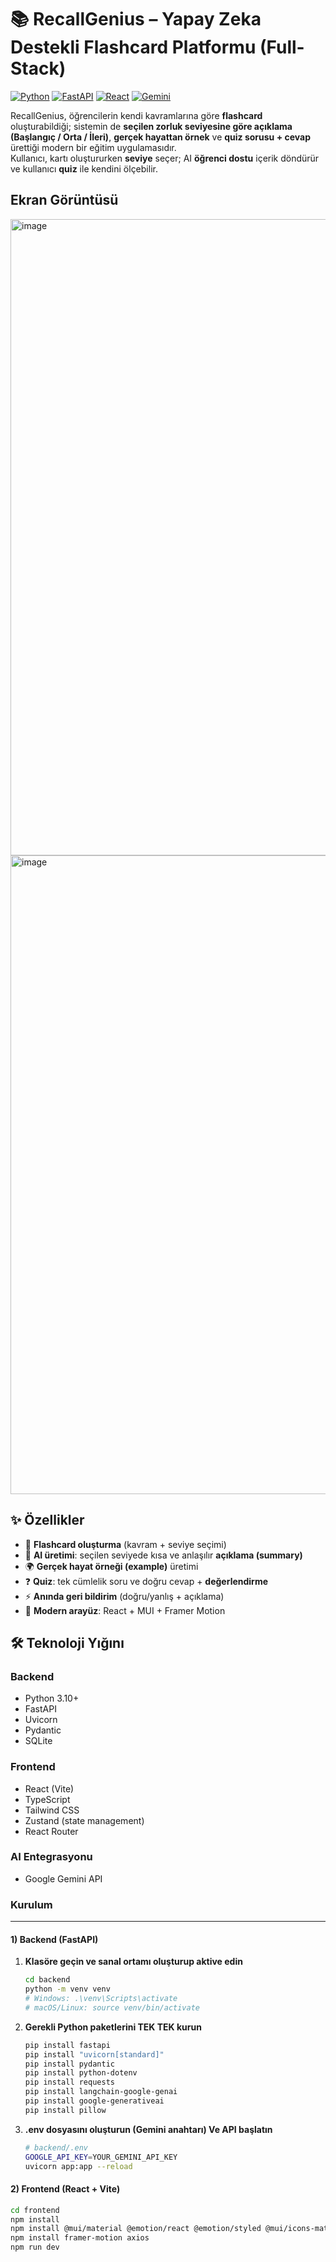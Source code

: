 # 📚 RecallGenius – Yapay Zeka Destekli Flashcard Platformu (Full-Stack)

[![Python](https://img.shields.io/badge/Python-3.10%2B-blue?style=for-the-badge&logo=python)](https://www.python.org/)
[![FastAPI](https://img.shields.io/badge/FastAPI-009688?style=for-the-badge&logo=fastapi&logoColor=white)](https://fastapi.tiangolo.com/)
[![React](https://img.shields.io/badge/React-20232A?style=for-the-badge&logo=react&logoColor=61DAFB)](https://react.dev/)
[![Gemini](https://img.shields.io/badge/Gemini-1.5%20Flash-8A2BE2?style=for-the-badge)](https://ai.google.dev/)

RecallGenius, öğrencilerin kendi kavramlarına göre **flashcard** oluşturabildiği; sistemin de **seçilen zorluk seviyesine göre açıklama (Başlangıç / Orta / İleri)**, **gerçek hayattan örnek** ve **quiz sorusu + cevap** ürettiği modern bir eğitim uygulamasıdır.  
Kullanıcı, kartı oluştururken **seviye** seçer; AI **öğrenci dostu** içerik döndürür ve kullanıcı **quiz** ile kendini ölçebilir.

## Ekran Görüntüsü
<img width="1919" height="1018" alt="image" src="https://github.com/user-attachments/assets/4c99b796-2eb7-406b-92d8-10afdce8b1ed" />

<img width="1918" height="1022" alt="image" src="https://github.com/user-attachments/assets/d3af9a1f-a80d-42fb-a3fd-dd992b000cf3" />

## ✨ Özellikler

- 📝 **Flashcard oluşturma** (kavram + seviye seçimi)
- 🤖 **AI üretimi**: seçilen seviyede kısa ve anlaşılır **açıklama (summary)**
- 🌍 **Gerçek hayat örneği (example)** üretimi
- ❓ **Quiz**: tek cümlelik soru ve doğru cevap + **değerlendirme**
- ⚡ **Anında geri bildirim** (doğru/yanlış + açıklama)
- 🎨 **Modern arayüz**: React + MUI + Framer Motion


## 🛠️ Teknoloji Yığını

### Backend
- Python 3.10+  
- FastAPI  
- Uvicorn  
- Pydantic  
- SQLite  

### Frontend
- React (Vite)  
- TypeScript  
- Tailwind CSS  
- Zustand (state management)  
- React Router  

### AI Entegrasyonu
- Google Gemini API  


### Kurulum

---

#### 1) Backend (FastAPI)

1. **Klasöre geçin ve sanal ortamı oluşturup aktive edin**
   ```bash
   cd backend
   python -m venv venv
   # Windows: .\venv\Scripts\activate
   # macOS/Linux: source venv/bin/activate

2. **Gerekli Python paketlerini TEK TEK kurun**
   ```bash
   pip install fastapi
   pip install "uvicorn[standard]"
   pip install pydantic
   pip install python-dotenv
   pip install requests
   pip install langchain-google-genai
   pip install google-generativeai
   pip install pillow

3. **.env dosyasını oluşturun (Gemini anahtarı) Ve API başlatın**
   ```bash
   # backend/.env
   GOOGLE_API_KEY=YOUR_GEMINI_API_KEY
   uvicorn app:app --reload

#### 2) Frontend (React + Vite)
   ```bash
   cd frontend
   npm install
   npm install @mui/material @emotion/react @emotion/styled @mui/icons-material
   npm install framer-motion axios
   npm run dev













